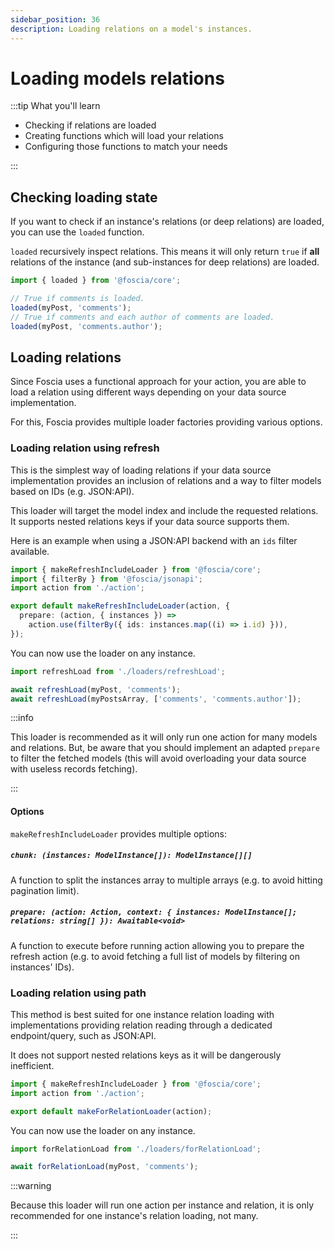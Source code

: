 ```yaml
---
sidebar_position: 36
description: Loading relations on a model's instances.
---
```


# Loading models relations

:::tip What you'll learn

- Checking if relations are loaded
- Creating functions which will load your relations
- Configuring those functions to match your needs

:::

## Checking loading state

If you want to check if an instance's relations (or deep relations) are loaded,
you can use the `loaded` function.

`loaded` recursively inspect relations. This means it will only return `true` if
**all** relations of the instance (and sub-instances for deep relations) are
loaded.

```typescript
import { loaded } from '@foscia/core';

// True if comments is loaded.
loaded(myPost, 'comments');
// True if comments and each author of comments are loaded.
loaded(myPost, 'comments.author');
```

## Loading relations

Since Foscia uses a functional approach for your action, you are able to load a
relation using different ways depending on your data source implementation.

For this, Foscia provides multiple loader factories providing various options.

### Loading relation using refresh

This is the simplest way of loading relations if your data source implementation
provides an inclusion of relations and a way to filter models based on IDs (e.g.
JSON:API).

This loader will target the model index and include the requested relations. It
supports nested relations keys if your data source supports them.

Here is an example when using a JSON:API backend with an `ids` filter available.

```typescript title="loaders/refreshLoad.ts"
import { makeRefreshIncludeLoader } from '@foscia/core';
import { filterBy } from '@foscia/jsonapi';
import action from './action';

export default makeRefreshIncludeLoader(action, {
  prepare: (action, { instances }) =>
    action.use(filterBy({ ids: instances.map((i) => i.id) })),
});
```

You can now use the loader on any instance.

```typescript
import refreshLoad from './loaders/refreshLoad';

await refreshLoad(myPost, 'comments');
await refreshLoad(myPostsArray, ['comments', 'comments.author']);
```

:::info

This loader is recommended as it will only run one action for many models and
relations. But, be aware that you should implement an adapted `prepare` to
filter the fetched models (this will avoid overloading your data source with
useless records fetching).

:::

#### Options

`makeRefreshIncludeLoader` provides multiple options:

##### `chunk: (instances: ModelInstance[]): ModelInstance[][]`

A function to split the instances array to multiple arrays (e.g. to avoid
hitting pagination limit).

##### `prepare: (action: Action, context: { instances: ModelInstance[]; relations: string[] }): Awaitable<void>`

A function to execute before running action allowing you to prepare the refresh
action (e.g. to avoid fetching a full list of models by filtering on instances'
IDs).

### Loading relation using path

This method is best suited for one instance relation loading with
implementations providing relation reading through a dedicated endpoint/query,
such as JSON:API.

It does not support nested relations keys as it will be dangerously inefficient.

```typescript title="loaders/forRelationLoad.ts"
import { makeRefreshIncludeLoader } from '@foscia/core';
import action from './action';

export default makeForRelationLoader(action);
```

You can now use the loader on any instance.

```typescript
import forRelationLoad from './loaders/forRelationLoad';

await forRelationLoad(myPost, 'comments');
```

:::warning

Because this loader will run one action per instance and relation, it is only
recommended for one instance's relation loading, not many.

:::
